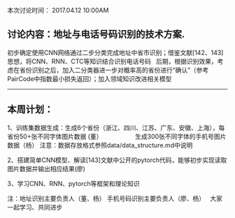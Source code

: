 
本次讨论时间： 2017.04.12 10:00AM

## 讨论内容：地址与电话号码识别的技术方案.

初步确定使用CNN网络通过二步分类完成地址中省市识别；借鉴文献[142、143]思想，将CNN、RNN、CTC等知识结合识别电话号码
  
后期，根据识别效果，考虑在省份识别之后，加入二分类器进一步对概率高的省份进行“确认”（参考PairCode中指数最小损失返回）；加入领域知识改进相关模型
- - -
## 本周计划：

1、训练集数据生成：生成6个省份（浙江、四川、江苏、广东、安徽、上海），每省份50+张不同字体图片数据 (董）
                   生成300张不同字体的手机号图片数据（杨）
注意：数据存放格式参照data/data_structure.md中说明


2、搭建简单CNN模型、解读[143]文献中公开的pytorch代码，能够初步实现读取图片数据并输出相应结果(廖)


3、学习CNN、RNN、pytorch等框架和理论知识


注：地址识别主要负责人（董、杨）
手机号码识别主要负责人（廖、杨）
  
大家一起学习、共同进步
  

                  
